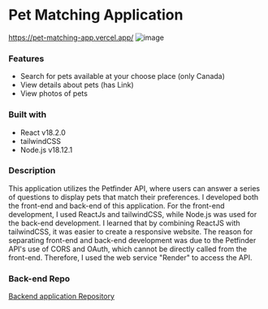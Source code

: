 # Pet Matching Application

https://pet-matching-app.vercel.app/
![image](https://user-images.githubusercontent.com/110572532/227370686-e534d1b4-1e73-43e6-afdb-bed511e9ca85.png=250x250)


### Features

- Search for pets available at your choose place (only Canada)
- View details about pets (has Link)
- View photos of pets

### Built with

- React v18.2.0
- tailwindCSS
- Node.js v18.12.1

### Description

This application utilizes the Petfinder API, where users can answer a series of questions to display pets that match their preferences. I developed both the front-end and back-end of this application. For the front-end development, I used ReactJs and tailwindCSS, while Node.js was used for the back-end development. I learned that by combining ReactJS with tailwindCSS, it was easier to create a responsive website. The reason for separating front-end and back-end development was due to the Petfinder API's use of CORS and OAuth, which cannot be directly called from the front-end. Therefore, I used the web service "Render" to access the API.

### Back-end Repo

[Backend application Repository](https://github.com/YuyaHirano1994/pet-matching-api)
